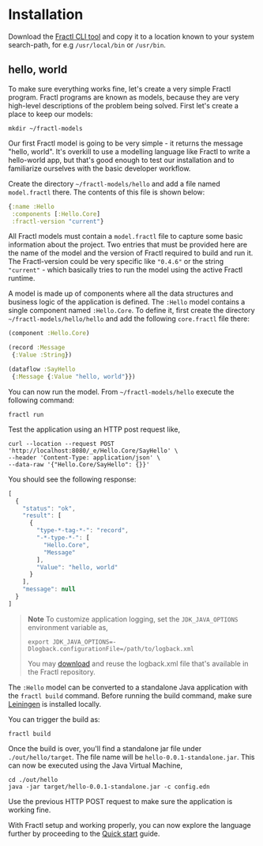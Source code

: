 # Installation

Download the [Fractl CLI tool](https://raw.githubusercontent.com/fractl-io/fractl/main/bin/fractl) and copy it to a location known to your system search-path, for e.g `/usr/local/bin` or `/usr/bin`.

## hello, world

To make sure everything works fine, let's create a very simple Fractl program. Fractl programs are known as models,
because they are very high-level descriptions of the problem being solved. First let's create a place to keep our models:


```shell
mkdir ~/fractl-models
```

Our first Fractl model is going to be very simple - it returns the message "hello, world". It's overkill to use a
modelling language like Fractl to write a hello-world app, but that's good enough to test our installation and to
familiarize ourselves with the basic developer workflow.

Create the directory `~/fractl-models/hello` and add a file named `model.fractl` there.
The contents of this file is shown below:

```clojure
{:name :Hello
 :components [:Hello.Core]
 :fractl-version "current"}
```

All Fractl models must contain a `model.fractl` file to capture some basic information about the project.
Two entries that must be provided here are the name of the model and the version of Fractl required to build and run it.
The Fractl-version could be very specific like `"0.4.6"` or the string `"current"` - which basically tries to run the model
using the active Fractl runtime.

A model is made up of components where all the data structures and business logic of the application is defined.
The `:Hello` model contains a single component named `:Hello.Core`. To define it, first create
the directory `~/fractl-models/hello/hello` and add the following `core.fractl` file there:

```clojure
(component :Hello.Core)

(record :Message
 {:Value :String})

(dataflow :SayHello
 {:Message {:Value "hello, world"}})
```

You can now run the model. From `~/fractl-models/hello` execute the following command:

```shell
fractl run
```

Test the application using an HTTP post request like,

```shell
curl --location --request POST 'http://localhost:8080/_e/Hello.Core/SayHello' \
--header 'Content-Type: application/json' \
--data-raw '{"Hello.Core/SayHello": {}}'
```

You should see the following response:

```javascript
[
  {
    "status": "ok",
    "result": [
      {
        "type-*-tag-*-": "record",
        "-*-type-*-": [
          "Hello.Core",
          "Message"
        ],
        "Value": "hello, world"
      }
    ],
    "message": null
  }
]
```

> **Note** To customize application logging, set the `JDK_JAVA_OPTIONS` environment variable as,
>
>  ```shell
>  export JDK_JAVA_OPTIONS=-Dlogback.configurationFile=/path/to/logback.xml
>  ```
> You may [download](https://github.com/fractl-io/fractl/blob/main/resources/logback.xml) and reuse the logback.xml
> file that's available in the Fractl repository.

The `:Hello` model can be converted to a standalone Java application with the `fractl build` command.
Before running the build command, make sure [Leiningen](https://leiningen.org/) is installed locally.

You can trigger the build as:

```shell
fractl build
```

Once the build is over, you'll find a standalone jar file under `./out/hello/target`.
The file name will be `hello-0.0.1-standalone.jar`. This can now be executed using the Java Virtual Machine,

```shell
cd ./out/hello
java -jar target/hello-0.0.1-standalone.jar -c config.edn
```

Use the previous HTTP POST request to make sure the application is working fine.

With Fractl setup and working properly, you can now explore the language further by proceeding to the [Quick start](quick-start) guide.
